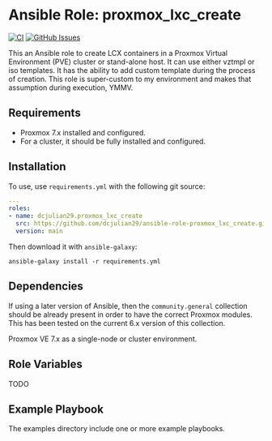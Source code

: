 # Ansible Role: proxmox_lxc_create

[![CI](https://github.com/dcjulian29/ansible-role-proxmox_lxc_create/actions/workflows/ci.yml/badge.svg)](https://github.com/dcjulian29/ansible-role-proxmox_lxc_create/actions/workflows/ci.yml) [![GitHub Issues](https://img.shields.io/github/issues-raw/dcjulian29/ansible-role-proxmox_lxc_create.svg)](https://github.com/dcjulian29/ansible-role-proxmox_lxc_create/issues)

This an Ansible role to create LCX containers in a Proxmox Virtual Environment (PVE) cluster or stand-alone host. It can use either vztmpl or iso templates. It has the ability to add custom template during the process of creation. This role is super-custom to my environment and makes that assumption during execution, YMMV.

## Requirements

- Proxmox 7.x installed and configured.
- For a cluster, it should be fully installed and configured.

## Installation

To use, use `requirements.yml` with the following git source:

```yaml
---
roles:
- name: dcjulian29.proxmox_lxc_create
  src: https://github.com/dcjulian29/ansible-role-proxmox_lxc_create.git
  version: main
  ```

Then download it with `ansible-galaxy`:

```shell
ansible-galaxy install -r requirements.yml
```

## Dependencies

If using a later version of Ansible, then the `community.general` collection should be already present in order to have the correct Proxmox modules. This has been tested on the current 6.x version of this collection.

Proxmox VE 7.x as a single-node or cluster environment.

## Role Variables

TODO

## Example Playbook

The examples directory include one or more example playbooks.
